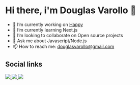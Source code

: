 # Hi there, i'm Douglas Varollo 👋

- 🔭 I’m currently working on [Happy](https://github.com/DouglasVarollo/Happy)
- 🌱 I’m currently learning Next.js
- 👯 I’m looking to collaborate on Open source projects
- 💬 Ask me about Javascript/Node.js
- 📫 How to reach me: [douglasvarollo@gmail.com](mailto:douglasvarollo@gmail.com)

## Social links

<a href="https://instagram.com/DouglasVarollo">
  <img src="https://img.shields.io/badge/Instagram-E4405F?style=for-the-badge&logo=instagram&logoColor=white" />
</a>

<a href="https://twitter.com/DouglasVarollo">
  <img src="https://img.shields.io/badge/Twitter-1DA1F2?style=for-the-badge&logo=twitter&logoColor=white" />
</a>

<a href="https://www.youtube.com/channel/UCee-dmQtwL2JcO8ZJ5TE6vA">
  <img src="https://img.shields.io/badge/YouTube-FF0000?style=for-the-badge&logo=youtube&logoColor=white" />
</a>
